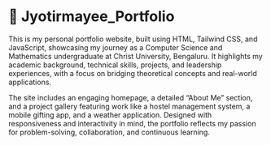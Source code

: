 # 🔗 Jyotirmayee_Portfolio
This is my personal portfolio website, built using HTML, Tailwind CSS, and JavaScript, showcasing my journey as a Computer Science and Mathematics undergraduate at Christ University, Bengaluru. It highlights my academic background, technical skills, projects, and leadership experiences, with a focus on bridging theoretical concepts and real-world applications.

The site includes an engaging homepage, a detailed “About Me” section, and a project gallery featuring work like a hostel management system, a mobile gifting app, and a weather application. Designed with responsiveness and interactivity in mind, the portfolio reflects my passion for problem-solving, collaboration, and continuous learning.

